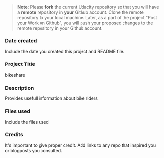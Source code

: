 >**Note**: Please **fork** the current Udacity repository so that you will have a **remote** repository in **your** Github account. Clone the remote repository to your local machine. Later, as a part of the project "Post your Work on Github", you will push your proposed changes to the remote repository in your Github account.

### Date created
Include the date you created this project and README file.

### Project Title
bikeshare

### Description
Provides usefull information about bike riders

### Files used
Include the files used

### Credits
It's important to give proper credit. Add links to any repo that inspired you or blogposts you consulted.
